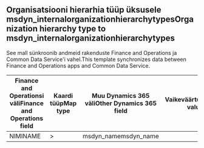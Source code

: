 ## <a name="organization-hierarchy-type-to-msdyn_internalorganizationhierarchytypes"></a><span data-ttu-id="280b8-101">Organisatsiooni hierarhia tüüp üksusele msdyn_internalorganizationhierarchytypes</span><span class="sxs-lookup"><span data-stu-id="280b8-101">Organization hierarchy type to msdyn_internalorganizationhierarchytypes</span></span>

<span data-ttu-id="280b8-102">See mall sünkroonib andmeid rakenduste Finance and Operations ja Common Data Service'i vahel.</span><span class="sxs-lookup"><span data-stu-id="280b8-102">This template synchronizes data between Finance and Operations apps and Common Data Service.</span></span>

<span data-ttu-id="280b8-103">Finance and Operationsi väli</span><span class="sxs-lookup"><span data-stu-id="280b8-103">Finance and Operations field</span></span> | <span data-ttu-id="280b8-104">Kaardi tüüp</span><span class="sxs-lookup"><span data-stu-id="280b8-104">Map type</span></span> | <span data-ttu-id="280b8-105">Muu Dynamics 365 väli</span><span class="sxs-lookup"><span data-stu-id="280b8-105">Other Dynamics 365 field</span></span> | <span data-ttu-id="280b8-106">Vaikeväärtus</span><span class="sxs-lookup"><span data-stu-id="280b8-106">Default value</span></span>
---|---|---|---
<span data-ttu-id="280b8-107">NIMI</span><span class="sxs-lookup"><span data-stu-id="280b8-107">NAME</span></span> | > | <span data-ttu-id="280b8-108">msdyn_name</span><span class="sxs-lookup"><span data-stu-id="280b8-108">msdyn_name</span></span> | 
